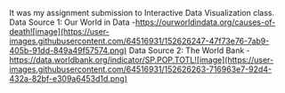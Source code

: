 It was my assignment submission to Interactive Data Visualization class.
Data Source 1: Our World in Data -https://ourworldindata.org/causes-of-death![image](https://user-images.githubusercontent.com/64516931/152626247-47f73e76-7ab9-405b-91dd-849a49f57574.png)
Data Source 2: The World Bank - https://data.worldbank.org/indicator/SP.POP.TOTL![image](https://user-images.githubusercontent.com/64516931/152626263-716963e7-92d4-432a-82bf-e309a6453d1d.png)
